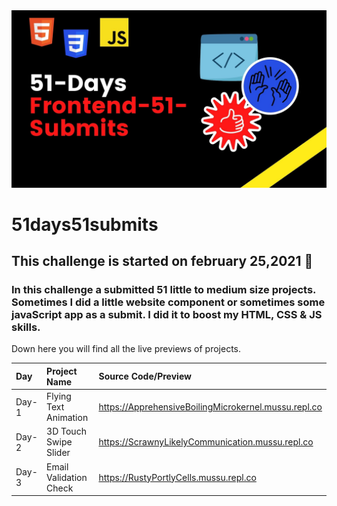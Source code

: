 <img src="./banner.jpg">

# 51days51submits

 ## This challenge is started on february 25,2021 📅
 ### In this challenge a submitted 51 little to medium size projects. Sometimes I did a little website component or sometimes some javaScript app as a submit. I did it to boost my HTML, CSS & JS skills. 
 Down here you will find all the live previews of projects. 
 
 | Day   | Project Name    | Source Code/Preview |
| :---  | :------------- | :------------------ |  
| Day-1 | Flying Text Animation  | https://ApprehensiveBoilingMicrokernel.mussu.repl.co |
| Day-2 |  3D Touch Swipe Slider | https://ScrawnyLikelyCommunication.mussu.repl.co |
| Day-3 |  Email Validation Check | https://RustyPortlyCells.mussu.repl.co |
